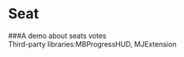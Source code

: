 # Seat
###A demo about seats votes<br>
    Third-party libraries:MBProgressHUD,
    MJExtension
    
